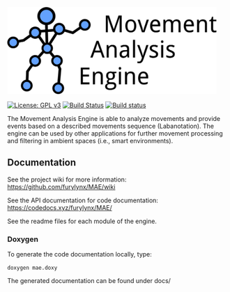 <img src="./mae_droid_large.png" alt="Movement Analysis Engine" height="200px"/>

[![License: GPL v3](https://img.shields.io/badge/License-GPLv3-blue.svg)](https://www.gnu.org/licenses/gpl-3.0) [![Build Status](https://travis-ci.org/furylynx/MAE.svg?branch=master)](https://travis-ci.org/furylynx/MAE) [![Build status](https://ci.appveyor.com/api/projects/status/v7pksx87eua4w41d/branch/master?svg=true)](https://ci.appveyor.com/project/furylynx/mae/branch/master)


The Movement Analysis Engine is able to analyze movements and provide events based on a described movements sequence (Labanotation). The engine can be used by other applications for further movement processing and filtering in ambient spaces (i.e., smart environments).

## Documentation

See the project wiki for more information: https://github.com/furylynx/MAE/wiki

See the API documentation for code documentation: https://codedocs.xyz/furylynx/MAE/

See the readme files for each module of the engine.

### Doxygen

To generate the code documentation locally, type:
```shell
doxygen mae.doxy
```

The generated documentation can be found under docs/
